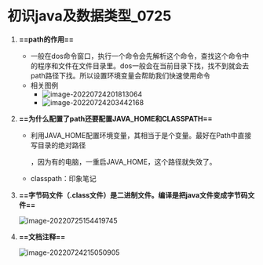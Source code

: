# 初识java及数据类型_0725

1. **==path的作用==**

   + 一般在dos命令窗口，执行一个命令会先解析这个命令，查找这个命令中的程序和文件在文件目录里。dos一般会在当前目录下找，找不到就会去path路径下找。所以设置环境变量会帮助我们快速使用命令
   + 相关图例
     + ![image-20220724201813064](https://dawn1314.oss-cn-beijing.aliyuncs.com/typora202207251011246.png)
     + ![image-20220724203442168](https://dawn1314.oss-cn-beijing.aliyuncs.com/typora202207251011582.png)

2. **==为什么配置了path还要配置JAVA_HOME和CLASSPATH==**

   * 利用JAVA_HOME配置环境变量，其相当于是个变量。最好在Path中直接写目录的绝对路径

     ，因为有的电脑，一重启JAVA_HOME，这个路径就失效了。
     
   * classpath：印象笔记

3. **==字节码文件（.class文件）是二进制文件。编译是把java文件变成字节码文件==**

   ![image-20220725154419745](https://dawn1314.oss-cn-beijing.aliyuncs.com/202207251544802.png)

4. **==文档注释==**

   ![image-20220724215050905](https://dawn1314.oss-cn-beijing.aliyuncs.com/202207251613013.png)
